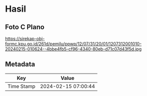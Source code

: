 # Hasil

## Foto C Plano

https://sirekap-obj-formc.kpu.go.id/261d/pemilu/ppwp/12/07/31/20/01/1207312001010-20240215-010624--4bbe4fb5-cf96-4340-80eb-d71c07d43f5d.jpg


## Metadata

| Key        | Value               |
| ---------- | ------------------- |
| Time Stamp | 2024-02-15 07:00:44 |



